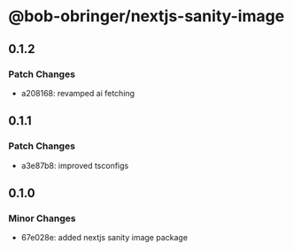 # @bob-obringer/nextjs-sanity-image

## 0.1.2

### Patch Changes

- a208168: revamped ai fetching

## 0.1.1

### Patch Changes

- a3e87b8: improved tsconfigs

## 0.1.0

### Minor Changes

- 67e028e: added nextjs sanity image package
